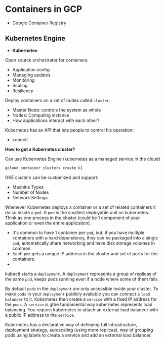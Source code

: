 # Containers in GCP

- Google Container Registry

## Kubernetes Engine

- __Kubernetes__: 

Open source orchestrator for containers.
- Application config
- Managing updates
- Monitoring
- Scaling
- Resiliency

Deploy containers on a set of nodes called `cluster`.
- Master Node: controls the system as whole
- Nodes: Computing instance
- How applications interact with each other?

Kubernetes has an API that lets people to control his operation:
- kubectl

__How to get a Kubernetes cluster?__

Can use Kubernetes Engine (kubernetes as a managed service in the cloud)

```bash
gcloud container clusters create k1
```

GKE clusters can be customized and support:
- Machine Types
- Number of Nodes
- Network Settings

Whenever Kubernetes deploys a container or a set of related containers it do so inside a `pod`. A `pod` is the smallest deployable unit on kubernetes. Think as one process in the cluster (could be 1 component of your application or even the entire application). 
- It's common to have 1 container per `pod`, but, if you have multiple containers with a hard dependency, they can be packaged into a single `pod`, automatically share networking and have disk storage volumes in common. 
- Each `pod` gets a unique IP address in the cluster and set of ports for the containers.
- 

kubectl starts a `deployment`. A `deployment` represents a group of replicas of the same `pod`, keeps pods running even if a node where some of them fails. 

By default `pods` in the `deployment` are only accessible inside your cluster. To make `pods` in your `deployment` publicly available you can connect a `load balancer` to it. Kubernetes then create a `service` with a fixed IP address for the `pods`. A `service` is gthe fundamental way kubernetes represents load balancing. You request kubernetes to attach an external load balancer with a public IP address to the `service`. 

Kubernetes has a declarative way of definying full infrastructure, deployment strategy, autoscaling (using more replicas), way of grouping pods using labels to create a service and add an external load balancer.